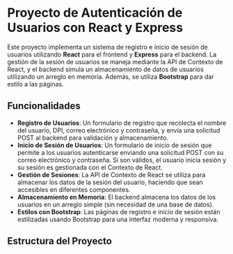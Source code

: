 # Proyecto de Autenticación de Usuarios con React y Express

Este proyecto implementa un sistema de registro e inicio de sesión de usuarios utilizando **React** para el frontend y **Express** para el backend. La gestión de la sesión de usuarios se maneja mediante la API de Contexto de React, y el backend simula un almacenamiento de datos de usuarios utilizando un arreglo en memoria. Además, se utiliza **Bootstrap** para dar estilo a las páginas.

## Funcionalidades

- **Registro de Usuarios**: Un formulario de registro que recolecta el nombre del usuario, DPI, correo electrónico y contraseña, y envía una solicitud POST al backend para validación y almacenamiento.
- **Inicio de Sesión de Usuarios**: Un formulario de inicio de sesión que permite a los usuarios autenticarse enviando una solicitud POST con su correo electrónico y contraseña. Si son válidos, el usuario inicia sesión y su sesión es gestionada con el Contexto de React.
- **Gestión de Sesiones**: La API de Contexto de React se utiliza para almacenar los datos de la sesión del usuario, haciendo que sean accesibles en diferentes componentes.
- **Almacenamiento en Memoria**: El backend almacena los datos de los usuarios en un arreglo simple (sin necesidad de una base de datos).
- **Estilos con Bootstrap**: Las páginas de registro e inicio de sesión están estilizadas usando Bootstrap para una interfaz moderna y responsiva.

## Estructura del Proyecto
